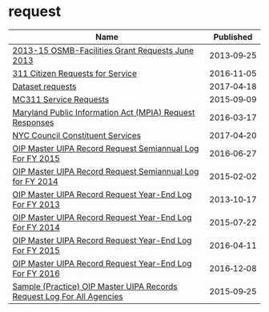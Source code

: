 # request

Name | Published
---- | ---------
[2013-15 OSMB-Facilities Grant Requests June 2013](../datasets/mf2v-j8rp.md) | 2013&#x2011;09&#x2011;25
[311 Citizen Requests for Service](../datasets/7ixm-mnvx.md) | 2016&#x2011;11&#x2011;05
[Dataset requests](../datasets/56g4-9ua5.md) | 2017&#x2011;04&#x2011;18
[MC311 Service Requests](../datasets/xtyh-brr2.md) | 2015&#x2011;09&#x2011;09
[Maryland Public Information Act (MPIA) Request Responses](../datasets/99ya-kjjr.md) | 2016&#x2011;03&#x2011;17
[NYC Council Constituent Services](../datasets/b9km-gdpy.md) | 2017&#x2011;04&#x2011;20
[OIP Master UIPA Record Request Semiannual Log For FY 2015](../datasets/mn4j-jmba.md) | 2016&#x2011;06&#x2011;27
[OIP Master UIPA Record Request Semiannual Log for FY 2014](../datasets/3ehz-vfp2.md) | 2015&#x2011;02&#x2011;02
[OIP Master UIPA Record Request Year-End Log For FY 2013](../datasets/7dxn-jvme.md) | 2013&#x2011;10&#x2011;17
[OIP Master UIPA Record Request Year-End Log For FY 2014](../datasets/2vfn-s87v.md) | 2015&#x2011;07&#x2011;22
[OIP Master UIPA Record Request Year-End Log For FY 2015](../datasets/gf4v-varx.md) | 2016&#x2011;04&#x2011;11
[OIP Master UIPA Record Request Year-End Log For FY 2016](../datasets/at3y-6tbt.md) | 2016&#x2011;12&#x2011;08
[Sample (Practice) OIP Master UIPA Records Request Log For All Agencies](../datasets/c4r6-wq6h.md) | 2015&#x2011;09&#x2011;25

